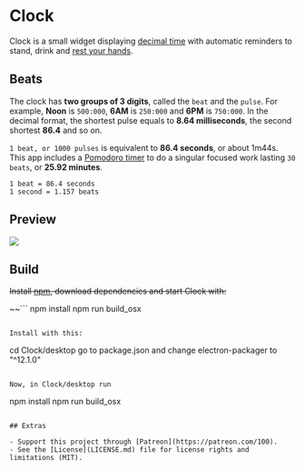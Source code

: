 # Clock

Clock is a small widget displaying [decimal time](http://wiki.xxiivv.com/desamber) with automatic reminders to stand, drink and [rest your hands](https://en.wikipedia.org/wiki/Repetitive_strain_injury).

## Beats

The clock has **two groups of 3 digits**, called the `beat` and the `pulse`. For example, **Noon** is `500:000`, **6AM** is `250:000` and **6PM** is `750:000`. In the decimal format, the shortest pulse equals to **8.64 milliseconds**, the second shortest **86.4** and so on. 

`1 beat, or 1000 pulses` is equivalent to **86.4 seconds**, or about 1m44s. This app includes a [Pomodoro timer](https://en.wikipedia.org/wiki/Pomodoro_Technique) to do a singular focused work lasting `30 beats`, or **25.92 minutes**.

```
1 beat = 86.4 seconds
1 second = 1.157 beats
```

## Preview

<img src='https://raw.githubusercontent.com/hundredrabbits/Clock/master/PREVIEW.jpg'/>

## Build


~~Install [npm](https://docs.npmjs.com/getting-started/installing-node), download dependencies and start Clock with:~~

~~```
npm install
npm run build_osx
```~~

Install with this:

```
cd Clock/desktop
go to package.json and change electron-packager to "^12.1.0"
```

Now, in Clock/desktop run

```
npm install
npm run build_osx
```

## Extras

- Support this project through [Patreon](https://patreon.com/100).
- See the [License](LICENSE.md) file for license rights and limitations (MIT).

